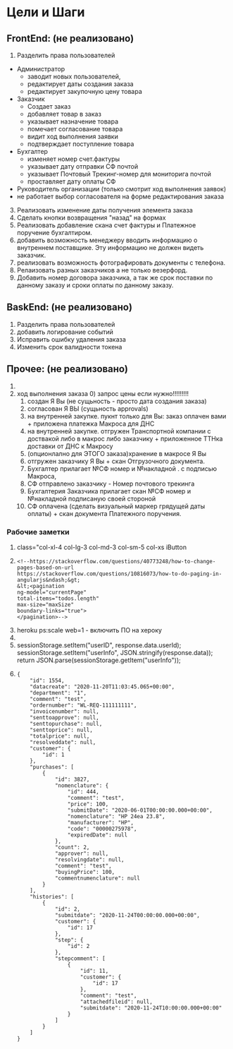 # Цели и Шаги
## FrontEnd: (не реализовано)
1.  Разделить права пользователей
 - Администратор 
    - заводит новых пользователей, 
    - редактирует даты создания заказа
    - редактирует закупочную цену товара
 - Заказчик
    - Создает заказ
    - добавляет товар в заказ
    - указывает назначение товара
    - помечает согласование товара
    - видит ход выполнения заявки
    - подтверждает поступление товара
 - Бухгалтер
    - изменяет номер счет.фактуры
    - указывает дату отправки СФ почтой 
    - указывает Почтовый Трекинг-номер для мониторига почтой
    - проставляет дату оплаты СФ 
 - Руководитель организации (только смотрит ход выполнения заявок)
 - не работает выбор согласователя на форме редактирования заказа

3. Реализовать изменение даты получения элемента заказа
4. Сделать кнопки возвращения "назад" на формах
5. Реализовать добавление скана счет фактуры и Платежное поручение бухгалтиром. 
6. добавить возможность менеджеру вводить информацию о внутреннем поставщике. Эту информацию не должен видеть заказчик.
7. реализовать возможность фотографировать документы с телефона.
8. Релаизовать разных заказчиков а не только везерфорд.
9. Добавить номер договора заказчика, а так же срок поставки по данному заказу и сроки оплаты по данному заказу.

## BaskEnd: (не реализовано)
1. Разделить права пользователей
2. добавить логирование событий 
3. Исправить ошибку удаления заказа
4. Изменить срок валидности токена
 
## Прочее: (не реализовано)
1. 
2. ход выполнения заказа
   0) запрос цены если нужно!!!!!!!!!
   1) создан Я Вы (не сущьность - просто дата создания заказа)
   2) согласован Я ВЫ (cущьность approvals)
   3) на внутренней закупке. пукнт только для Вы: заказ оплачен вами + приложена платежка Макроса для ДНС 
   3) на внутренней закупке. отгружен Транспортной компании с доствакой либо в макрос либо заказчику + приложенное ТТНка доставки от ДНС к Макросу  
   4) (опционлално для ЭТОГО заказа)хранение в макросе Я Вы
   5) отгружен заказчику Я Вы + скан Отгрузочного документа. 
   6) Бухгалтер прилагает №СФ номер и №накладной . с подписью Макроса, 
   7) СФ отправлено заказчику - Номер почтового трекинга
   8) Бухгалтерия Заказчика прилагает скан №СФ номер и №накладной  подписаную своей стороной
   9) СФ оплачена (сделать визуальный маркер грядущей даты оплаты) + скан документа Платежного поручения.


### Рабочие заметки 
1. class="col-xl-4 col-lg-3 col-md-3 col-sm-5 col-xs iButton
2.     <!--https://stackoverflow.com/questions/40773248/how-to-change-pages-based-on-url
       https://stackoverflow.com/questions/10816073/how-to-do-paging-in-angularjs&ndash;&gt;
       &lt;<pagination
       ng-model="currentPage"
       total-items="todos.length"
       max-size="maxSize"
       boundary-links="true">
       </pagination>-->
3. heroku ps:scale web=1 - включить ПО на хероку
4. <div ng-include="'invoice/invoiceEdit.html'"></div>
5.  sessionStorage.setItem("userID", response.data.userId);
    sessionStorage.setItem("userInfo", JSON.stringify(response.data));
    return JSON.parse(sessionStorage.getItem("userInfo"));
6.     {
           "id": 1554,
           "datacreate": "2020-11-20T11:03:45.065+00:00",
           "department": "1",
           "comment": "test",
           "ordernumber": "WL-REQ-111111111",
           "invoicenumber": null,
           "senttoapprove": null,
           "senttopurchase": null,
           "senttoprice": null,
           "totalprice": null,
           "resolveddate": null,
           "customer": {
               "id": 1
           },
           "purchases": [
               {
                   "id": 3827,
                   "nomenclature": {
                       "id": 444,
                       "comment": "test",
                       "price": 100,
                       "submitDate": "2020-06-01T00:00:00.000+00:00",
                       "nomenclature": "HP 24ea 23.8",
                       "manufacturer": "HP",
                       "code": "00000275978",
                       "expiredDate": null
                   },
                   "count": 2,
                   "approver": null,
                   "resolvingdate": null,
                   "comment": "test",
                   "buyingPrice": 100,
                   "commentnumenclature": null
               }
           ],
           "histories": [
               {
                   "id": 2,
                   "submitdate": "2020-11-24T00:00:00.000+00:00",
                   "customer": {
                       "id": 17
                   },
                   "step": {
                       "id": 2
                   },
                   "stepcomment": [
                       {
                           "id": 11,
                           "customer": {
                               "id": 17
                           },
                           "comment": "test",
                           "attachedfileid": null,
                           "submitdate": "2020-11-24T10:00:00.000+00:00"
                       }
                   ]
               }
           ]
       }

